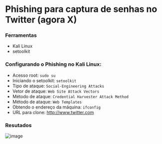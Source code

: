 # Phishing para captura de senhas no Twitter (agora X)

### Ferramentas

- Kali Linux
- setoolkit

### Configurando o Phishing no Kali Linux:

- Acesso root: ``` sudo su ```
- Iniciando o setoolkit: ``` setoolkit ```
- Tipo de ataque: ``` Social-Engineering Attacks ```
- Vetor de ataque: ``` Web Site Attack Vectors ```
- Método de ataque: ```Credential Harvester Attack Method ```
- Método de ataque: ``` Web Templates ```
- Obtendo o endereço da máquina: ``` ifconfig ```
- URL para clone: http://www.twitter.com

### Resutados


![image](https://github.com/DennisMachado/cibersecurity-desafio-phishing/assets/63177756/f634aa53-cc41-435c-8ba6-baf81bdbe995)

